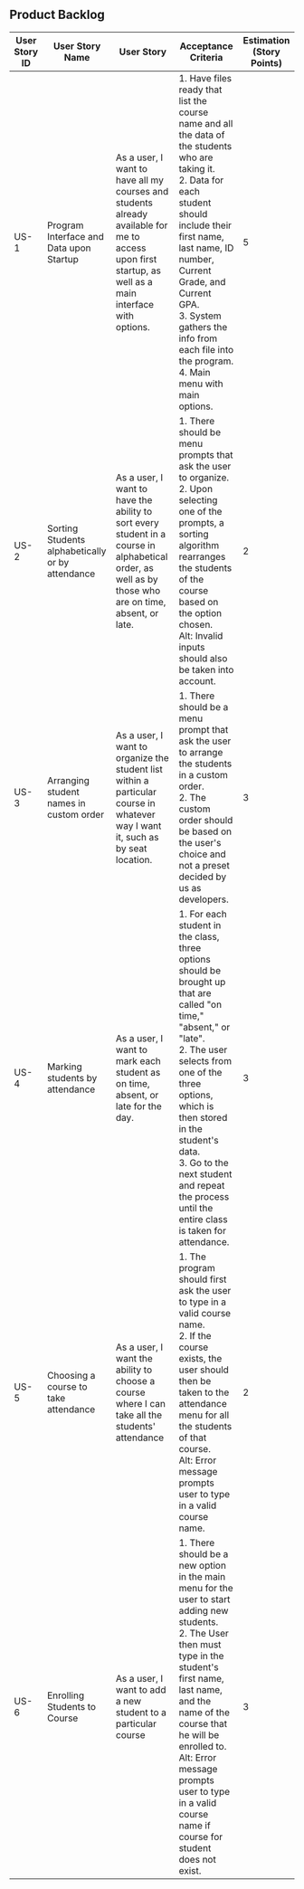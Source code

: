 ## Product Backlog

| User Story ID | User Story Name | User Story | Acceptance Criteria | Estimation (Story Points) |
|--------------|-----------|--------|-------------|--------------------------------|
| US-1 | Program Interface and Data upon Startup | As a user, I want to have all my courses and students already available for me to access upon first startup, as well as a main interface with options. | 1. Have files ready that list the course name and all the data of the students who are taking it. <br/> 2. Data for each student should include their first name, last name, ID number, Current Grade, and Current GPA.<br/> 3. System gathers the info from each file into the program.<br/>4. Main menu with main options. | 5 |
| US-2 | Sorting Students alphabetically or by attendance | As a user, I want to have the ability to sort every student in a course in alphabetical order, as well as by those who are on time, absent, or late. | 1. There should be menu prompts that ask the user to organize. <br/>2. Upon selecting one of the prompts, a sorting algorithm rearranges the students of the course based on the option chosen.<br/> Alt: Invalid inputs should also be taken into account. | 2 |
| US-3 | Arranging student names in custom order | As a user, I want to organize the student list within a particular course in whatever way I want it, such as by seat location. | 1. There should be a menu prompt that ask the user to arrange the students in a custom order. <br/>2. The custom order should be based on the user's choice and not a preset decided by us as developers.<br/> | 3 |
| US-4 | Marking students by attendance | As a user, I want to mark each student as on time, absent, or late for the day. | 1. For each student in the class, three options should be brought up that are called "on time," "absent," or "late". <br/>2. The user selects from one of the three options, which is then stored in the student's data.<br/>3. Go to the next student and repeat the process until the entire class is taken for attendance. | 3 |
| US-5 | Choosing a course to take attendance | As a user, I want the ability to choose a course where I can take all the students' attendance | 1. The program should first ask the user to type in a valid course name. <br/>2. If the course exists, the user should then be taken to the attendance menu for all the students of that course.<br/>Alt: Error message prompts user to type in a valid course name. | 2 |
| US-6 | Enrolling Students to Course | As a user, I want to add a new student to a particular course | 1. There should be a new option in the main menu for the user to start adding new students. <br/>2. The User then must type in the student's first name, last name, and the name of the course that he will be enrolled to.<br/>Alt: Error message prompts user to type in a valid course name if course for student does not exist. | 3 |
